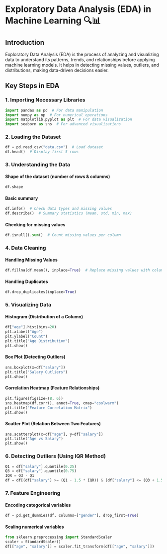 # Exploratory Data Analysis (EDA) in Machine Learning 🔍📊

## Introduction
Exploratory Data Analysis (EDA) is the process of analyzing and visualizing data to understand its patterns, trends, and relationships before applying machine learning models. It helps in detecting missing values, outliers, and distributions, making data-driven decisions easier.

## Key Steps in EDA

### 1. Importing Necessary Libraries
```python
import pandas as pd  # For data manipulation
import numpy as np  # For numerical operations
import matplotlib.pyplot as plt  # For data visualization
import seaborn as sns  # For advanced visualizations
```

### 2. Loading the Dataset
```python
df = pd.read_csv("data.csv")  # Load dataset
df.head()  # Display first 5 rows
```

### 3. Understanding the Data
#### Shape of the dataset (number of rows & columns)
```python
df.shape  
```

#### Basic summary
```python
df.info()  # Check data types and missing values
df.describe()  # Summary statistics (mean, std, min, max)
```

#### Checking for missing values
```python
df.isnull().sum()  # Count missing values per column
```

### 4. Data Cleaning
#### Handling Missing Values
```python
df.fillna(df.mean(), inplace=True)  # Replace missing values with column mean
```

#### Handling Duplicates
```python
df.drop_duplicates(inplace=True)  
```

### 5. Visualizing Data
#### Histogram (Distribution of a Column)
```python
df["age"].hist(bins=20)
plt.xlabel("Age")
plt.ylabel("Count")
plt.title("Age Distribution")
plt.show()
```

#### Box Plot (Detecting Outliers)
```python
sns.boxplot(x=df["salary"])
plt.title("Salary Outliers")
plt.show()
```

#### Correlation Heatmap (Feature Relationships)
```python
plt.figure(figsize=(8, 6))
sns.heatmap(df.corr(), annot=True, cmap="coolwarm")
plt.title("Feature Correlation Matrix")
plt.show()
```

#### Scatter Plot (Relation Between Two Features)
```python
sns.scatterplot(x=df["age"], y=df["salary"])
plt.title("Age vs Salary")
plt.show()
```

### 6. Detecting Outliers (Using IQR Method)
```python
Q1 = df["salary"].quantile(0.25)
Q3 = df["salary"].quantile(0.75)
IQR = Q3 - Q1
df = df[(df["salary"] >= (Q1 - 1.5 * IQR)) & (df["salary"] <= (Q3 + 1.5 * IQR))]
```

### 7. Feature Engineering
#### Encoding categorical variables
```python
df = pd.get_dummies(df, columns=["gender"], drop_first=True)  
```

#### Scaling numerical variables
```python
from sklearn.preprocessing import StandardScaler
scaler = StandardScaler()
df[["age", "salary"]] = scaler.fit_transform(df[["age", "salary"]])
```

